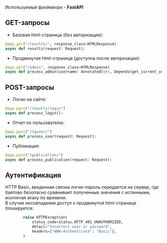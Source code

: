 Используемый фреймворк - **FastAPI**

## GET-запросы
* Базовая html-страница (без авторизации): <br>
```py
@app.get("/results/", response_class=HTMLResponse)
async def results(request: Request):
```

* Продвинутая html-страница (доступна после авторизации): <br>
```py
@app.get("/admin", response_class=HTMLResponse)
async def process_admin(username: Annotated[str, Depends(get_current_username)], request: Request):
```

## POST-запросы
* Логин на сайте: <br>
```py
@app.post("/results/login")
async def process_login():
```

* Отчет по пользователю: <br>
```py
@app.post("/tguser/")
async def process_user(request: Request):
```

* Публикация: <br>
```py
@app.post("/publication/")
async def process_publication(request: Request):
```

## Аутентификация
HTTP Basic, введенная связка логин-пароль передается на сервер, где байтово безопасно сравнивает полученные значения с истинными, исключая атаку по времени. <br>
В случае несовпадения доступ к продвинутой html-странице блокируется: <br>
```py
        raise HTTPException(
            status_code=status.HTTP_401_UNAUTHORIZED,
            detail="Incorrect user or password",
            headers={"WWW-Authenticate": "Basic"},
        )
```
